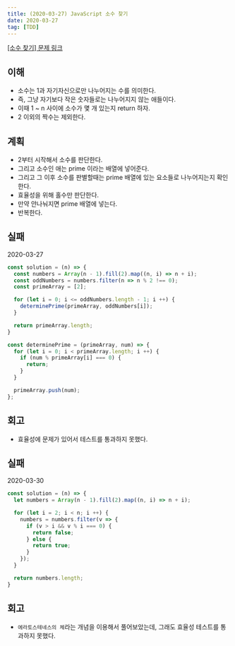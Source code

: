 ```yaml
---
title: (2020-03-27) JavaScript 소수 찾기
date: 2020-03-27
tag: [TDD]
---
```


[[소수 찾기] 문제 링크](https://programmers.co.kr/learn/courses/30/lessons/12921)

## 이해

- 소수는 1과 자기자신으로만 나누어지는 수를 의미한다.
- 즉, 그냥 자기보다 작은 숫자들로는 나누어지지 않는 애들이다.
- 이때 1 ~ n 사이에 소수가 몇 개 있는지 return 하자.
- 2 이외의 짝수는 제외한다.

## 계획

- 2부터 시작해서 소수를 판단한다.
- 그리고 소수인 애는 prime 이라는 배열에 넣어준다.
- 그리고 그 이후 소수를 판별할때는 prime 배열에 있는 요소들로 나누어지는지 확인한다.
- 효율성을 위해 홀수만 판단한다.
- 만약 안나눠지면 prime 배열에 넣는다.
- 반복한다.

## 실패

2020-03-27

```javascript
const solution = (n) => {
  const numbers = Array(n - 1).fill(2).map((n, i) => n + i);
  const oddNumbers = numbers.filter(n => n % 2 !== 0);
  const primeArray = [2];

  for (let i = 0; i <= oddNumbers.length - 1; i ++) {
    determinePrime(primeArray, oddNumbers[i]);
  }

  return primeArray.length;
}

const determinePrime = (primeArray, num) => {
  for (let i = 0; i < primeArray.length; i ++) {
    if (num % primeArray[i] === 0) {
      return;
    }
  }

  primeArray.push(num);
};
```

## 회고

- 효율성에 문제가 있어서 테스트를 통과하지 못했다.

## 실패

2020-03-30

```javascript
const solution = (n) => {
  let numbers = Array(n - 1).fill(2).map((n, i) => n + i);

  for (let i = 2; i < n; i ++) {
    numbers = numbers.filter(v => {
      if (v > i && v % i === 0) {
        return false;
      } else {
        return true;
      }
    });
  }

  return numbers.length;
}
```

## 회고

- `에라토스테네스의 체`라는 개념을 이용해서 풀어보았는데, 그래도 효율성 테스트를 통과하지 못했다.
